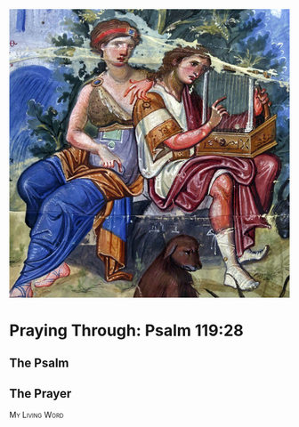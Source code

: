 <img class="intro-right" src="art-paris-psalter.jpg">

<style>
  li {list-style-type: none;}
  p + ul {
    margin-top: -18px;
}
</style>

# Praying Through: Psalm 119:28

## The Psalm

## The Prayer

<div style="font-variant: small-caps;">
My Living Word
</div>
